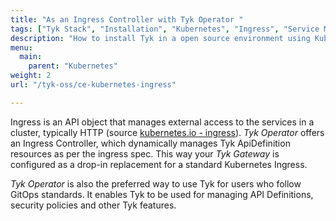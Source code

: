 ```yaml
---
title: "As an Ingress Controller with Tyk Operator "
tags: ["Tyk Stack", "Installation", "Kubernetes", "Ingress", "Service Mesh", "Tyk Operator"]
description: "How to install Tyk in a open source environment using Kubernetes Ingress Controller with the Tyk Operator" 
menu:
  main:
    parent: "Kubernetes"
weight: 2
url: "/tyk-oss/ce-kubernetes-ingress"

---
```


Ingress is an API object that manages external access to the services in a cluster, typically HTTP (source [kubernetes.io - ingress](https://kubernetes.io/docs/concepts/services-networking/ingress/)).
*Tyk Operator* offers an Ingress Controller, which dynamically manages Tyk ApiDefinition resources as per the ingress spec. 
This way your *Tyk Gateway* is configured as a drop-in replacement for a standard Kubernetes Ingress. 

*Tyk Operator* is also the preferred way to use Tyk for users who follow GitOps standards. It enables Tyk to be used for managing API Definitions, security policies and other Tyk features.
